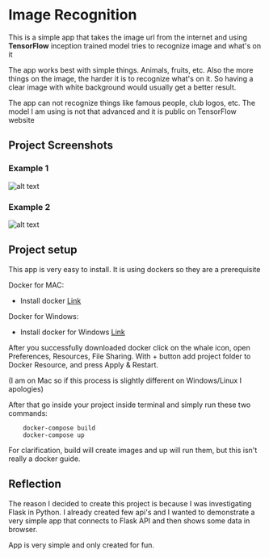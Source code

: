 # Image Recognition

This is a simple app that takes the image url from the internet and using
**TensorFlow** inception trained model tries to recognize image and what's on it

The app works best with simple things. Animals, fruits, etc. Also the more things
on the image, the harder it is to recognize what's on it. So having a clear image
with white background would usually get a better result.

The app can not recognize things like famous people, club logos, etc. The
model I am using is not that advanced and it is public on TensorFlow website

## Project Screenshots

### Example 1

![alt text](https://github.com/pection/image_recognition/blob/master/project_imgs/example.png?raw=true)

### Example 2

![alt text](https://github.com/pection/image_recognition/blob/master/project_imgs/example2.png?raw=true)

## Project setup

This app is very easy to install. It is using dockers so they are a prerequisite

Docker for MAC:
- Install docker [Link](https://docs.docker.com/docker-for-mac/install/)

Docker for Windows:
- Install docker for Windows [Link]([https://hub.docker.com/editions/community/docker-ce-desktop-windows/])

After you successfully downloaded docker click on the whale icon, open Preferences,
Resources, File Sharing. With + button add project folder to Docker Resource, and press
Apply & Restart.

(I am on Mac so if this process is slightly different on Windows/Linux I apologies)

After that go inside your project inside terminal and simply run these two commands:

```
    docker-compose build
    docker-compose up
```

For clarification, build will create images and up will run them, but this isn't really a
docker guide.


## Reflection

The reason I decided to create this project is because I was investigating Flask in Python.
I already created few api's and I wanted to demonstrate a very simple app that connects to Flask API
and then shows some data in browser.

App is very simple and only created for fun.
